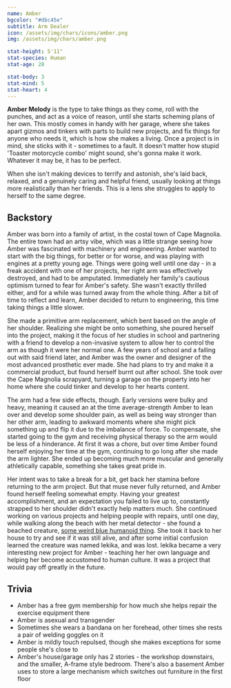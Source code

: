 ```yaml
---
name: Amber
bgcolor: "#dbc45e"
subtitle: Arm Dealer
icon: /assets/img/chars/icons/amber.png
img: /assets/img/chars/amber.png

stat-height: 5'11"
stat-species: Human
stat-age: 28

stat-body: 3
stat-mind: 5
stat-heart: 4
---
```

**Amber Melody** is the type to take things as they come, roll with the punches, and act as a voice of reason, until she starts scheming plans of her own. This mostly comes in handy with her garage, where she takes apart gizmos and tinkers with parts to build new projects, and fix things for anyone who needs it, which is how she makes a living. Once a project is in mind, she sticks with it - sometimes to a fault. It doesn't matter how stupid 'Toaster motorcycle combo' might sound, she's gonna make it work. Whatever it may be, it has to be perfect. 

When she isn't making devices to terrify and astonish, she's laid back, relaxed, and a genuinely caring and helpful friend, usually looking at things more realistically than her friends. This is a lens she struggles to apply to herself to the same degree.

## Backstory

Amber was born into a family of artist, in the costal town of Cape Magnolia. The entire town had an artsy vibe, which was a little strange seeing how Amber was fascinated with machinery and engineering. Amber wanted to start with the big things, for better or for worse, and was playing with engines at a pretty young age. Things were going well until one day - in a freak accident with one of her projects, her right arm was effectively destroyed, and had to be amputated. Immediately her family's cautious optimism turned to fear for Amber's safety. She wasn't exactly thrilled either, and for a while was turned away from the whole thing. After a bit of time to reflect and learn, Amber decided to return to engineering, this time taking things a little slower. 

She made a primitive arm replacement, which bent based on the angle of her shoulder. Realizing she might be onto something, she poured herself into the project, making it the focus of her studies in school and partnering with a friend to develop a non-invasive system to allow her to control the arm as though it were her normal one. A few years of school and a falling out with said friend later, and Amber was the owner and designer of the most advanced prosthetic ever made. She had plans to try and make it a commercial product, but found herself burnt out after school. She took over the Cape Magnolia scrapyard, turning a garage on the property into her home where she could tinker and develop to her hearts content.

The arm had a few side effects, though. Early versions were bulky and heavy, meaning it caused an at the time average-strength Amber to lean over and develop some shoulder pain, as well as being way stronger than her other arm, leading to awkward moments where she might pick something up and flip it due to the imbalance of force. To compensate, she started going to the gym and receiving physical therapy so the arm would be less of a hinderance. At first it was a chore, but over time Amber found herself enjoying her time at the gym, continuing to go long after she made the arm lighter. She ended up becoming much more muscular and generally athletically capable, something she takes great pride in. 

Her intent was to take a break for a bit, get back her stamina before returning to the arm project. But that muse never fully returned, and Amber found herself feeling somewhat empty. Having your greatest accomplishment, and an expectation you failed to live up to, constantly strapped to her shoulder didn't exactly help matters much. She continued working on various projects and helping people with repairs, until one day, while walking along the beach with her metal detector - she found a beached creature, [some weird blue humanoid thing](/characters/iekika.html). She took it back to her house to try and see if it was still alive, and after some initial confusion learned the creature was named Iekika, and was lost. Iekika became a very interesting new project for Amber - teaching her her own language and helping her become accustomed to human culture. It was a project that would pay off greatly in the future.

## Trivia
 - Amber has a free gym membership for how much she helps repair the exercise equipment there
 - Amber is asexual and transgender
 - Sometimes she wears a bandana on her forehead, other times she rests a pair of welding goggles on it
 - Amber is mildly touch repulsed, though she makes exceptions for some people she's close to
 - Amber's house/garage only has 2 stories - the workshop downstairs, and the smaller, A-frame style bedroom. There's also a basement Amber uses to store a large mechanism which switches out furniture in the first floor